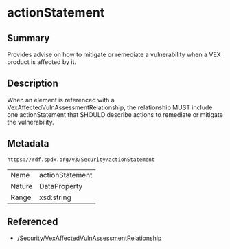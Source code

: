 <!-- Automatically generated by spec-parser v2.0.0 on 2024-01-26T22:18:46.241893+00:00 -->
<!-- SPDX-License-Identifier: Community-Spec-1.0 -->

# actionStatement

## Summary

Provides advise on how to mitigate or remediate a vulnerability when a VEX product
is affected by it.


## Description

When an element is referenced with a VexAffectedVulnAssessmentRelationship,
the relationship MUST include one actionStatement that SHOULD describe actions
to remediate or mitigate the vulnerability.


## Metadata

`https://rdf.spdx.org/v3/Security/actionStatement`


| | |
|---|---|
| Name | actionStatement |
| Nature | DataProperty |
| Range | xsd:string |




## Referenced

- [/Security/VexAffectedVulnAssessmentRelationship](../../Security/Classes/VexAffectedVulnAssessmentRelationship.md)

